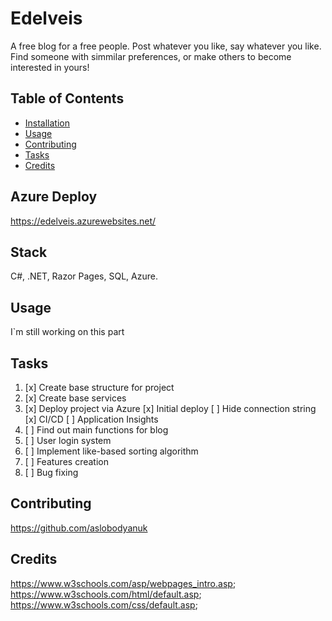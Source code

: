 # Edelveis

A free blog for a free people. Post whatever you like, say whatever you like. Find someone with simmilar preferences, or make others to become interested in yours!
## Table of Contents

- [Installation](#installation)
- [Usage](#usage)
- [Contributing](#contributing)
- [Tasks](#tasks)
- [Credits](#credits)
## Azure Deploy
https://edelveis.azurewebsites.net/
## Stack

C#, .NET, Razor Pages, SQL, Azure.

## Usage

I`m still working on this part

## Tasks

1. [x] Create base structure for project
2. [x] Create base services
3. [x] Deploy project via Azure
       [x] Initial deploy
       [ ] Hide connection string
       [x] CI/CD
       [ ] Application Insights
4. [ ] Find out main functions for blog
5. [ ] User login system
6. [ ] Implement like-based sorting algorithm
7. [ ] Features creation
8. [ ] Bug fixing

## Contributing

https://github.com/aslobodyanuk


## Credits


https://www.w3schools.com/asp/webpages_intro.asp; 
 https://www.w3schools.com/html/default.asp;
 https://www.w3schools.com/css/default.asp;
